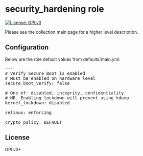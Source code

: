 # security_hardening role

[![License: GPLv3](https://img.shields.io/badge/license-GPLv3-brightgreen.svg)](https://www.gnu.org/licenses/gpl-3.0)

Please see the collection main page for a higher level description.

## Configuration

Below are the role default values from defaults/main.yml:

<pre>
---
# Verify Secure Boot is enabled
# Must be enabled on hardware level
secure_boot_verify: false

# One of: disabled, integrity, confidentiality
# NB. Enabling lockdown will prevent using kdump
kernel_lockdown: disabled

selinux: enforcing

crypto_policy: DEFAULT
</pre>

## License

GPLv3+
